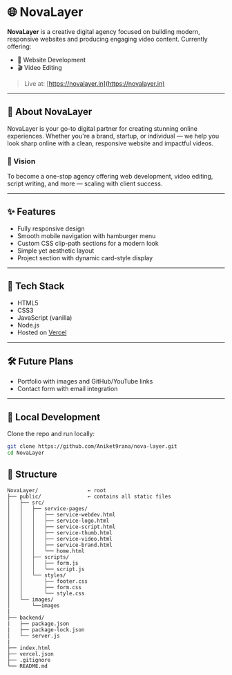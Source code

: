 # 🌐 NovaLayer

**NovaLayer** is a creative digital agency focused on building modern, responsive websites and producing engaging video content. Currently offering:

- 🔧 Website Development
- 🎬 Video Editing

> Live at: [https://novalayer.in](https://novalayer.in)

---

## 🚀 About NovaLayer

NovaLayer is your go-to digital partner for creating stunning online experiences. Whether you're a brand, startup, or individual — we help you look sharp online with a clean, responsive website and impactful videos.

### 🔮 Vision
To become a one-stop agency offering web development, video editing, script writing, and more — scaling with client success.

---

## ✨ Features

- Fully responsive design
- Smooth mobile navigation with hamburger menu
- Custom CSS clip-path sections for a modern look
- Simple yet aesthetic layout
- Project section with dynamic card-style display

---

## 📂 Tech Stack

- HTML5  
- CSS3  
- JavaScript (vanilla)
- Node.js
- Hosted on [Vercel](https://vercel.com)

---

## 🛠 Future Plans

- Portfolio with images and GitHub/YouTube links  
- Contact form with email integration  

---

## 🧪 Local Development

Clone the repo and run locally:

```bash
git clone https://github.com/Aniket9rana/nova-layer.git
cd NovaLayer
```

## 🧬 Structure

```
NovaLayer/                ← root
├── public/               ← contains all static files
│   ├── src/
│   │   ├── service-pages/
│   │   │   ├── service-webdev.html
│   │   │   ├── service-logo.html
│   │   │   ├── service-script.html
│   │   │   ├── service-thumb.html
│   │   │   ├── service-video.html
│   │   │   ├── service-brand.html
│   │   │   └── home.html
│   │   ├── scripts/
│   │   │   ├── form.js
│   │   │   └── script.js
│   │   └── styles/
│   │       ├── footer.css
│   │       ├── form.css
│   │       └── style.css
│   └── images/
│       └──images 
|
├── backend/
|   ├── package.json
|   ├── package-lock.json    
│   └── server.js
|
├── index.html            
├── vercel.json 
├── .gitignore         
└── README.md
```
